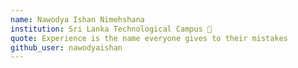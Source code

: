 ```yaml
---
name: Nawodya Ishan Nimehshana 
institution: Sri Lanka Technological Campus 🚩 
quote: Experience is the name everyone gives to their mistakes 
github_user: nawodyaishan
---
```

